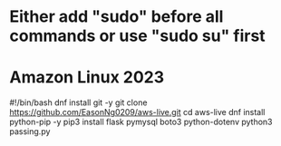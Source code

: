 # Either add "sudo" before all commands or use "sudo su" first
# Amazon Linux 2023

#!/bin/bash
dnf install git -y
git clone https://github.com/EasonNg0209/aws-live.git
cd aws-live
dnf install python-pip -y
pip3 install flask pymysql boto3 python-dotenv
python3 passing.py
